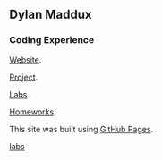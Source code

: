 ## Dylan Maddux

### Coding Experience
[Website](https://pages.github.com/).

[Project](https://pages.github.com/).

[Labs](https://pages.github.com/).

[Homeworks](https://pages.github.com/).

This site was built using [GitHub Pages](https://pages.github.com/).

<a href="file:///Users/dylanmaddux/Documents/STA-230/230%20labs/lab-19.html" title="labs">labs</a>
